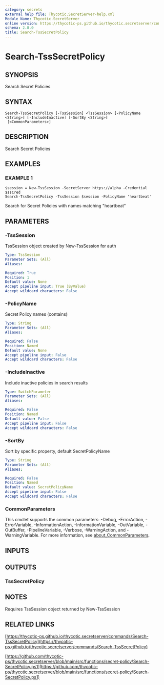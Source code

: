 ```yaml
---
category: secrets
external help file: Thycotic.SecretServer-help.xml
Module Name: Thycotic.SecretServer
online version: https://thycotic-ps.github.io/thycotic.secretserver/commands/Search-TssSecretPolicy
schema: 2.0.0
title: Search-TssSecretPolicy
---
```


# Search-TssSecretPolicy

## SYNOPSIS
Search Secret Policies

## SYNTAX

```
Search-TssSecretPolicy [-TssSession] <TssSession> [-PolicyName <String>] [-IncludeInactive] [-SortBy <String>]
 [<CommonParameters>]
```

## DESCRIPTION
Search Secret Policies

## EXAMPLES

### EXAMPLE 1
```
$session = New-TssSession -SecretServer https://alpha -Credential $ssCred
Search-TssSecretPolicy -TssSession $session -PolicyName 'heartbeat'
```

Search for Secret Policies with names matching "heartbeat"

## PARAMETERS

### -TssSession
TssSession object created by New-TssSession for auth

```yaml
Type: TssSession
Parameter Sets: (All)
Aliases:

Required: True
Position: 1
Default value: None
Accept pipeline input: True (ByValue)
Accept wildcard characters: False
```

### -PolicyName
Secret Policy names (contains)

```yaml
Type: String
Parameter Sets: (All)
Aliases:

Required: False
Position: Named
Default value: None
Accept pipeline input: False
Accept wildcard characters: False
```

### -IncludeInactive
Include inactive policies in search results

```yaml
Type: SwitchParameter
Parameter Sets: (All)
Aliases:

Required: False
Position: Named
Default value: False
Accept pipeline input: False
Accept wildcard characters: False
```

### -SortBy
Sort by specific property, default SecretPolicyName

```yaml
Type: String
Parameter Sets: (All)
Aliases:

Required: False
Position: Named
Default value: SecretPolicyName
Accept pipeline input: False
Accept wildcard characters: False
```

### CommonParameters
This cmdlet supports the common parameters: -Debug, -ErrorAction, -ErrorVariable, -InformationAction, -InformationVariable, -OutVariable, -OutBuffer, -PipelineVariable, -Verbose, -WarningAction, and -WarningVariable. For more information, see [about_CommonParameters](http://go.microsoft.com/fwlink/?LinkID=113216).

## INPUTS

## OUTPUTS

### TssSecretPolicy
## NOTES
Requires TssSession object returned by New-TssSession

## RELATED LINKS

[https://thycotic-ps.github.io/thycotic.secretserver/commands/Search-TssSecretPolicy](https://thycotic-ps.github.io/thycotic.secretserver/commands/Search-TssSecretPolicy)

[https://github.com/thycotic-ps/thycotic.secretserver/blob/main/src/functions/secret-policy/Search-SecretPolicy.ps1](https://github.com/thycotic-ps/thycotic.secretserver/blob/main/src/functions/secret-policy/Search-SecretPolicy.ps1)

